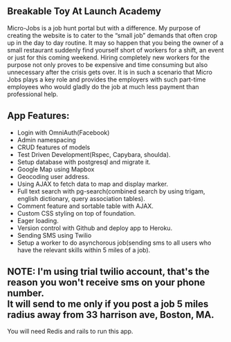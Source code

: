 <h2>Breakable Toy At Launch Academy</h2>

Micro-Jobs is a job hunt portal but with a difference.
My purpose of creating the website is to cater to the “small job” demands
that often crop up in the day to day routine. It may so happen that you being the owner
of a small restaurant suddenly find yourself short of workers for a shift,
an event or just for this coming weekend. Hiring completely new workers for the purpose
not only proves to be expensive and time consuming but also unnecessary after the crisis gets over.
It is in such a scenario that Micro Jobs plays a key role and provides the
employers with such part-time employees who would gladly do the job at much less 
payment than professional help.

<h2> App Features:</h2>

- Login with OmniAuth(Facebook)
- Admin namespacing
- CRUD features of models
- Test Driven Development(Rspec, Capybara, shoulda).
- Setup database with postgresql and migrate it.
- Google Map using Mapbox
- Geocoding user address.
- Using AJAX to fetch data to map and display marker.
- Full text search with pg-search(combined search by using trigam, english dictionary, query association tables).
- Comment feature and sortable table with AJAX.
- Custom CSS styling on top of foundation.
- Eager loading.
- Version control with Github and deploy app to Heroku.
- Sending SMS using Twilio
- Setup a worker to do asynchorous job(sending sms to all users who have the relevant skills within 5 miles of a job).

<h2>NOTE: I'm using trial twilio account, that's the reason you won't receive sms on your phone number.<br>
It will send to me only if you post a job 5 miles radius away from 33 harrison ave, Boston, MA.</h2>

You will need Redis and rails to run this app.
